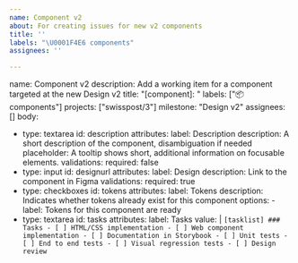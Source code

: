 ```yaml
---
name: Component v2
about: For creating issues for new v2 components
title: ''
labels: "\U0001F4E6 components"
assignees: ''

---
```


name: Component v2
description: Add a working item for a component targeted at the new Design v2
title: "[component]: "
labels: ["📦 components"]
projects: ["swisspost/3"]
milestone: "Design v2"
assignees: []
body:
  - type: textarea
    id: description
    attributes:
      label: Description
      description: A short description of the component, disambiguation if needed
      placeholder: A tooltip shows short, additional information on focusable elements.
    validations:
      required: false
  - type: input
    id: designurl
    attributes:
      label: Design
      description: Link to the component in Figma
    validations:
      required: true
  - type: checkboxes
    id: tokens
    attributes:
      label: Tokens
      description: Indicates whether tokens already exist for this component
      options:
        - label: Tokens for this component are ready
  - type: textarea
    id: tasks
    attributes:
      label: Tasks
      value: |
        ```[tasklist]
        ### Tasks
        - [ ] HTML/CSS implementation
        - [ ] Web component implementation
        - [ ] Documentation in Storybook
        - [ ] Unit tests
        - [ ] End to end tests
        - [ ] Visual regression tests
        - [ ] Design review
        ```

